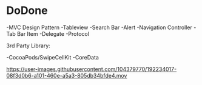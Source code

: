 # DoDone

-MVC Design Pattern
-Tableview 
-Search Bar 
-Alert 
-Navigation Controller 
-Tab Bar Item 
-Delegate 
-Protocol 



3rd Party Library:

 -CocoaPods/SwipeCellKit 
 -CoreData
 
 

https://user-images.githubusercontent.com/104379770/192234017-08f3d0b6-a101-460e-a5a3-805db34bfde4.mov

